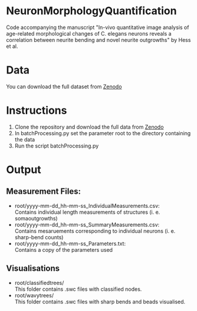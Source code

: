 # NeuronMorphologyQuantification
Code accompanying the manuscript "In-vivo quantitative image analysis of age-related morphological changes of C. elegans neurons reveals a correlation between neurite bending and novel neurite outgrowths" by Hess et al.

# Data
You can download the full dataset from [Zenodo](https://zenodo.org/record/2350066#.XBd7YWhKiUk)

# Instructions
1. Clone the repository and download the full data from [Zenodo](https://zenodo.org/record/2350066#.XBd7YWhKiUk)
2. In batchProcessing.py set the parameter root to the directory containing the data
3. Run the script batchProcessing.py

# Output
## Measurement Files:
- root/yyyy-mm-dd_hh-mm-ss_IndividualMeasurements.csv:\
  Contains individual length measurements of structures (i. e. somaoutgrowths)
- root/yyyy-mm-dd_hh-mm-ss_SummaryMeasurements.csv:\
  Contains mesaruements corresponding to individual neurons (i. e. sharp-bend counts)
- root/yyyy-mm-dd_hh-mm-ss_Parameters.txt:\
  Contains a copy of the parameters used
## Visualisations
- root/classifiedtrees/\
  This folder contains .swc files with classified nodes.
- root/wavytrees/\
  This folder contains .swc files with sharp bends and beads visualised.
